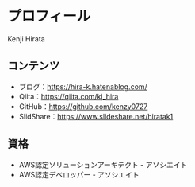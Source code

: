 # プロフィール
Kenji Hirata

## コンテンツ
- ブログ：https://hira-k.hatenablog.com/
- Qiita：https://qiita.com/kj_hira
- GitHub：https://github.com/kenzy0727
- SlidShare：https://www.slideshare.net/hiratak1

## 資格
- AWS認定ソリューションアーキテクト - アソシエイト
- AWS認定デベロッパー - アソシエイト
